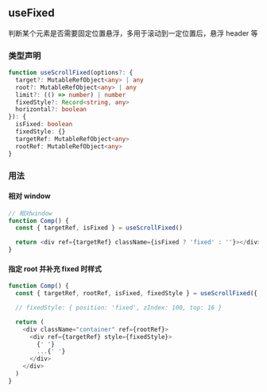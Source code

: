 ## useFixed

判断某个元素是否需要固定位置悬浮，多用于滚动到一定位置后，悬浮 header 等

### 类型声明

```typescript
function useScrollFixed(options?: {
  target?: MutableRefObject<any> | any
  root?: MutableRefObject<any> | any
  limit?: (() => number) | number
  fixedStyle?: Record<string, any>
  horizontal?: boolean
}): {
  isFixed: boolean
  fixedStyle: {}
  targetRef: MutableRefObject<any>
  rootRef: MutableRefObject<any>
}
```

### 用法

#### 相对 window

```javascript
// 相对window
function Comp() {
  const { targetRef, isFixed } = useScrollFixed()

  return <div ref={targetRef} className={isFixed ? 'fixed' : ''}></div>
}
```

#### 指定 root 并补充 fixed 时样式

```javascript
function Comp() {
  const { targetRef, rootRef, isFixed, fixedStyle } = useScrollFixed({ limit: 90, fixedStyle: { top: 16 } })

  // fixedStyle: { position: 'fixed', zIndex: 100, top: 16 }

  return (
    <div className="container" ref={rootRef}>
      <div ref={targetRef} style={fixedStyle}>
        {' '}
        ...{' '}
      </div>
    </div>
  )
}
```
